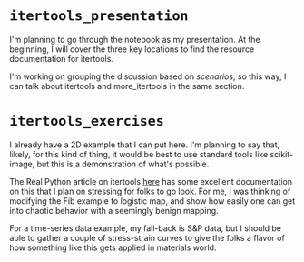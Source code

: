 # `itertools_presentation`

I'm planning to go through the notebook as my presentation. At the beginning, I will cover the three key locations to find the resource documentation for itertools.

I'm working on grouping the discussion based on _scenarios_, so this way, I can talk about itertools and more_itertools in the same section. 

# `itertools_exercises`

I already have a 2D example that I can put here. I'm planning to say that, likely, for this kind of thing, it would be best to use standard tools like scikit-image, but this is a demonstration of what's possible.

The Real Python article on itertools [here](https://realpython.com/python-itertools/) has some excellent documentation on this that I plan on stressing for folks to go look. For me, I was thinking of modifying the Fib example to logistic map, and show how easily one can get into chaotic behavior with a seemingly benign mapping.

For a time-series data example, my fall-back is S&P data, but I should be able to gather a couple of stress-strain curves to give the folks a flavor of how something like this gets applied in materials world. 